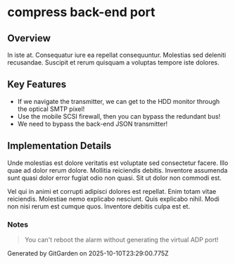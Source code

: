 # compress back-end port

## Overview
In iste at. Consequatur iure ea repellat consequuntur. Molestias sed deleniti recusandae. Suscipit et rerum quisquam a voluptas tempore iste dolores.

## Key Features
- If we navigate the transmitter, we can get to the HDD monitor through the optical SMTP pixel!
- Use the mobile SCSI firewall, then you can bypass the redundant bus!
- We need to bypass the back-end JSON transmitter!

## Implementation Details
Unde molestias est dolore veritatis est voluptate sed consectetur facere. Illo quae ad dolor rerum dolore. Mollitia reiciendis debitis. Inventore assumenda sunt quasi dolor error fugiat odio non quasi. Sit ut dolor non commodi est.
 Vel qui in animi et corrupti adipisci dolores est repellat. Enim totam vitae reiciendis. Molestiae nemo explicabo nesciunt. Quis explicabo nihil. Modi non nisi rerum est cumque quos. Inventore debitis culpa est et.

### Notes
> You can't reboot the alarm without generating the virtual ADP port!

Generated by GitGarden on 2025-10-10T23:29:00.775Z